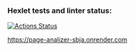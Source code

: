 ### Hexlet tests and linter status:
[![Actions Status](https://github.com/shashlfagai/python-project-83/actions/workflows/hexlet-check.yml/badge.svg)](https://github.com/shashlfagai/python-project-83/actions)

https://page-analizer-sbja.onrender.com